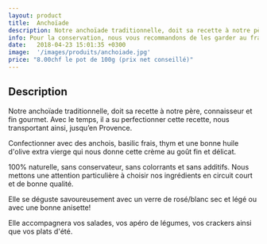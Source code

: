 ```yaml
---
layout: product
title:  Anchoïade
description: Notre anchoïade traditionnelle, doit sa recette à notre père, connaisseur et fin gourmet. Avec le temps, il a su perfectionner cette recette, nous transportant ainsi, jusqu’en Provence.
info: Pour la conservation, nous vous recommandons de les garder au frais à 4° max.<br/>Après ouverture, elle se conserve environ 5 à 15 jours.
date:   2018-04-23 15:01:35 +0300
image:  '/images/produits/anchoiade.jpg'
price: "8.00chf le pot de 100g (prix net conseillé)"
---
```


## Description

Notre anchoïade traditionnelle, doit sa recette à notre père, connaisseur et fin gourmet. Avec le temps, il a su perfectionner cette recette, nous transportant ainsi, jusqu’en Provence.

Confectionner avec des anchois, basilic frais, thym et une bonne huile d'olive extra vierge qui nous donne cette crème au goût fin et délicat.

100% naturelle, sans conservateur, sans colorrants et sans additifs. Nous mettons une attention particulière à choisir nos ingrédients en circuit court et de bonne qualité.

Elle se déguste savoureusement avec un  verre de rosé/blanc sec et légé ou avec une bonne anisette!

Elle accompagnera vos salades, vos apéro de légumes, vos crackers ainsi que vos plats d'été.